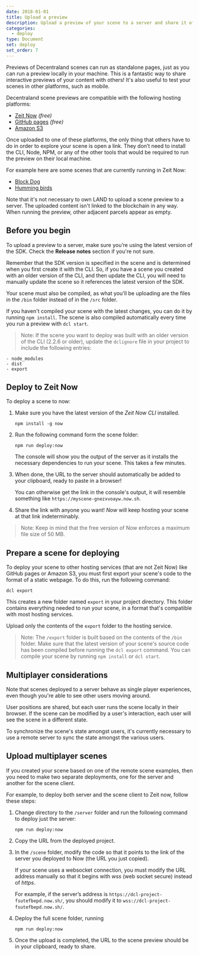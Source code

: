 ```yaml
---
date: 2018-01-01
title: Upload a preview
description: Upload a preview of your scene to a server and share it offchain.
categories:
  - deploy
type: Document
set: deploy
set_order: 7
---
```


Previews of Decentraland scenes can run as standalone pages, just as you can run a preview locally in your machine. This is a fantastic way to share interactive previews of your content with others! It's also useful to test your scenes in other platforms, such as mobile.


Decentraland scene previews are compatible with the following hosting platforms:

- [Zeit Now](https://zeit.co/now) _(free)_
- [GitHub pages](https://pages.github.com/) _(free)_
- [Amazon S3](https://aws.amazon.com/s3/)


Once uploaded to one of these platforms, the only thing that others have to do in order to explore your scene is open a link. They don’t need to install the CLI, Node, NPM, or any of the other tools that would be required to run the preview on their local machine.

For example here are some scenes that are currently running in Zeit Now:


- [Block Dog](https://blockdog-wtciaozdbo.now.sh)
- [Humming birds](https://hummingbirds-ujovmbtmui.now.sh)

Note that it's not necessary to own LAND to upload a scene preview to a server. The uploaded content isn't linked to the blockchain in any way. When running the preview, other adjacent parcels appear as empty.

## Before you begin

To upload a preview to a server, make sure you’re using the latest version of the SDK. Check the **Release notes** section if you're not sure.

Remember that the SDK version is specified in the scene and is determined when you first create it with the CLI. So, if you have a scene you created with an older version of the CLI, and then update the CLI, you will need to manually update the scene so it references the latest version of the SDK.

Your scene must also be compiled, as what you'll be uploading are the files in the `/bin` folder instead of in the `/src` folder. 

If you haven't compiled your scene with the latest changes, you can do it by running `npm install`. The scene is also compiled automatically every time you run a preview with `dcl start`.

> Note: If the scene you want to deploy was built with an older version of the CLI (2.2.6 or older), update the `dclignore` file in your project to include the following entries:

    - node_modules
    - dist
    - export

## Deploy to Zeit Now


To deploy a scene to now:

1. Make sure you have the latest version of the _Zeit Now CLI_ installed.

    ```
    npm install -g now
    ```

2. Run the following command form the scene folder:

   ```
   npm run deploy:now
   ```

   The console will show you the output of the server as it installs the necessary dependencies to run your scene. This takes a few minutes.

2. When done, the URL to the server should automatically be added to your clipboard, ready to paste in a browser!

   You can otherwise get the link in the console's output, it will resemble something like `https://myscene-gnezxvoayw.now.sh`.

3. Share the link with anyone you want! _Now_ will keep hosting your scene at that link indeterminably.

> Note: Keep in mind that the free version of Now enforces a maximum file size of 50 MB.

## Prepare a scene for deploying

To deploy your scene to other hosting services (that are not Zeit Now) like GitHub pages or Amazon S3, you must first export your scene's code to the format of a static webpage. To do this, run the following command:

```
dcl export
```

This creates a new folder named `export` in your project directory. This folder contains everything needed to run your scene, in a format that's compatible with most hosting services.

Upload only the contents of the `export` folder to the hosting service.

> Note: The `/export` folder is built based on the contents of the `/bin` folder. Make sure that the latest version of your scene's source code has been compiled before running the `dcl export` command. You can compile your scene by running `npm install` or `dcl start`.

## Multiplayer considerations

Note that scenes deployed to a server behave as single player experiences, even though you're able to see other users moving around.

User positions are shared, but each user runs the scene locally in their browser. If the scene can be modified by a user's interaction, each user will see the scene in a different state.

To synchronize the scene's state amongst users, it's currently necessary to use a remote server to sync the state amongst the various users.

## Upload multiplayer scenes

If you created your scene based on one of the remote scene examples, then you need to make two separate deployments, one for the server and another for the scene client.

For example, to deploy both server and the scene client to Zeit now, follow these steps:

1. Change directory to the `/server` folder and run the following command to deploy just the server:
   
   ```
   npm run deploy:now
   ```

2) Copy the URL from the deployed project.

3) In the `/scene` folder, modify the code so that it points to the link of the server you deployed to Now (the URL you just copied).

   If your scene uses a websocket connection, you must modify the URL address manually so that it begins with _wss_ (web socket secure) instead of _https_.

   For example, if the server’s address is `https://dcl-project-fsutefbepd.now.sh/`, you should modify it to `wss://dcl-project-fsutefbepd.now.sh/`.

4) Deploy the full scene folder, running

   ```
   npm run deploy:now
   ```

5) Once the upload is completed, the URL to the scene preview should be in your clipboard, ready to share.


